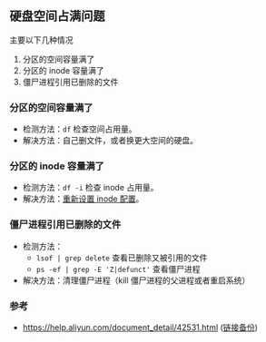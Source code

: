 ## 硬盘空间占满问题

主要以下几种情况

1. 分区的空间容量满了
2. 分区的 inode 容量满了
3. 僵尸进程引用已删除的文件

### 分区的空间容量满了

- 检测方法：`df` 检查空间占用量。
- 解决方法：自己删文件，或者换更大空间的硬盘。

### 分区的 inode 容量满了

- 检测方法：`df -i` 检查 inode 占用量。
- 解决方法：[重新设置 inode 配置](./ext-fs.md#调整-inode)。

### 僵尸进程引用已删除的文件

- 检测方法：
  - `lsof | grep delete` 查看已删除又被引用的文件
  - `ps -ef | grep -E 'Z|defunct'` 查看僵尸进程
- 解决方法：清理僵尸进程（kill 僵尸进程的父进程或者重启系统）

### 参考

- https://help.aliyun.com/document_detail/42531.html ([链接备份](https://web.archive.org/web/20220529003952/https://help.aliyun.com/document_detail/42531.html))
